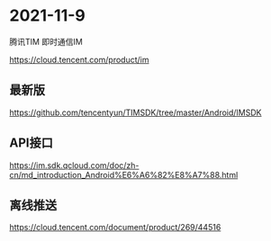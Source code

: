 # 2021-11-9 

腾讯TIM 即时通信IM 

https://cloud.tencent.com/product/im

## 最新版

https://github.com/tencentyun/TIMSDK/tree/master/Android/IMSDK

## API接口

https://im.sdk.qcloud.com/doc/zh-cn/md_introduction_Android%E6%A6%82%E8%A7%88.html

## 离线推送

https://cloud.tencent.com/document/product/269/44516